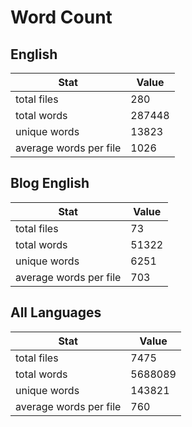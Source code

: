 # Word Count

## English

Stat | Value
---- | -----
total files | 280
total words | 287448
unique words | 13823
average words per file | 1026

## Blog English

Stat | Value
---- | -----
total files | 73
total words | 51322
unique words | 6251
average words per file | 703

## All Languages

Stat | Value
---- | -----
total files | 7475
total words | 5688089
unique words | 143821
average words per file | 760
